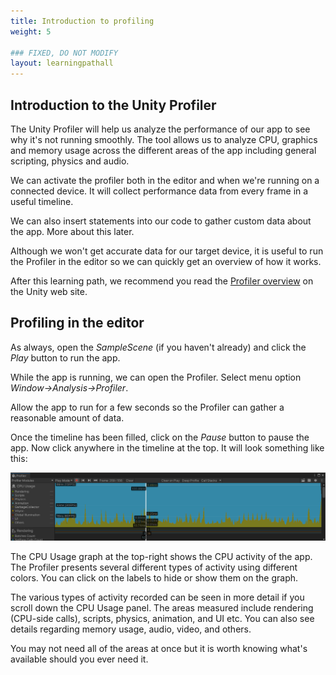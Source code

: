 ```yaml
---
title: Introduction to profiling
weight: 5

### FIXED, DO NOT MODIFY
layout: learningpathall
---
```


## Introduction to the Unity Profiler

The Unity Profiler will help us analyze the performance of our app to see why it's not running smoothly. The tool allows us to analyze CPU, graphics and memory usage across the different areas of the app including general scripting, physics and audio.

We can activate the profiler both in the editor and when we're running on a connected device. It will collect performance data from every frame in a useful timeline.

We can also insert statements into our code to gather custom data about the app. More about this later.

Although we won't get accurate data for our target device, it is useful to run the Profiler in the editor so we can quickly get an overview of how it works.

After this learning path, we recommend you read the [Profiler overview](https://docs.unity3d.com/Manual/Profiler.html) on the Unity web site.

## Profiling in the editor

As always, open the _SampleScene_ (if you haven't already) and click the _Play_ button to run the app.

While the app is running, we can open the Profiler. Select menu option _Window->Analysis->Profiler_.

Allow the app to run for a few seconds so the Profiler can gather a reasonable amount of data.

Once the timeline has been filled, click on the _Pause_ button to pause the app. Now click anywhere in the timeline at the top. It will look something like this:

![Profiler window](images/profiler-main-timeline.png "Figure 1. Profiler window")

The CPU Usage graph at the top-right shows the CPU activity of the app. The Profiler presents several different types of activity using different colors. You can click on the labels to hide or show them on the graph.

The various types of activity recorded can be seen in more detail if you scroll down the CPU Usage panel. The areas measured include rendering (CPU-side calls), scripts, physics, animation, and UI etc. You can also see details regarding memory usage, audio, video, and others.

You may not need all of the areas at once but it is worth knowing what's available should you ever need it.
